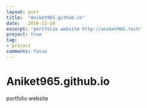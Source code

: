 ```yaml
---
layout: post
title:  "Aniket965.github.io"
date:   2016-12-18
excerpt: "portfolio website http://aniket965.tech"
project: true
tag:
- project
comments: false
---
```

# Aniket965.github.io
portfolio website
